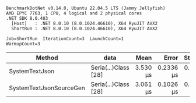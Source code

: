 ```

BenchmarkDotNet v0.14.0, Ubuntu 22.04.5 LTS (Jammy Jellyfish)
AMD EPYC 7763, 1 CPU, 4 logical and 2 physical cores
.NET SDK 8.0.403
  [Host]   : .NET 8.0.10 (8.0.1024.46610), X64 RyuJIT AVX2
  ShortRun : .NET 8.0.10 (8.0.1024.46610), X64 RyuJIT AVX2

Job=ShortRun  IterationCount=3  LaunchCount=1  
WarmupCount=3  

```
| Method                  | data                 | Mean     | Error     | StdDev    | Min      | Max      | Gen0   | Allocated |
|------------------------ |--------------------- |---------:|----------:|----------:|---------:|---------:|-------:|----------:|
| SystemTextJson          | Seria(...)Class [28] | 3.530 μs | 0.2336 μs | 0.0128 μs | 3.517 μs | 3.542 μs | 0.0229 |   2.07 KB |
| SystemTextJsonSourceGen | Seria(...)Class [28] | 3.061 μs | 0.1026 μs | 0.0056 μs | 3.056 μs | 3.067 μs | 0.0267 |    2.2 KB |
